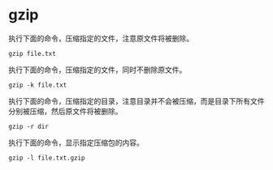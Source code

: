 # gzip

执行下面的命令，压缩指定的文件，注意原文件将被删除。

```
gzip file.txt
```

执行下面的命令，压缩指定的文件，同时不删除原文件。

```
gzip -k file.txt
```

执行下面的命令，压缩指定的目录，注意目录并不会被压缩，而是目录下所有文件分别被压缩，然后原文件将被删除。

```
gzip -r dir
```

执行下面的命令，显示指定压缩包的内容。

```
gzip -l file.txt.gzip
```

